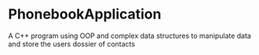 # PhonebookApplication
A C++ program using OOP and complex data structures to manipulate data and store the users dossier of contacts
